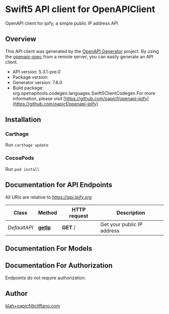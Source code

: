 # Swift5 API client for OpenAPIClient

OpenAPI client for ipify, a simple public IP address API

## Overview
This API client was generated by the [OpenAPI Generator](https://openapi-generator.tech) project.  By using the [openapi-spec](https://github.com/OAI/OpenAPI-Specification) from a remote server, you can easily generate an API client.

- API version: 5.3.1-pre.0
- Package version: 
- Generator version: 7.6.0
- Build package: org.openapitools.codegen.languages.Swift5ClientCodegen
For more information, please visit [https://github.com/oapicf/openapi-ipify](https://github.com/oapicf/openapi-ipify)

## Installation

### Carthage

Run `carthage update`

### CocoaPods

Run `pod install`

## Documentation for API Endpoints

All URIs are relative to *https://api.ipify.org*

Class | Method | HTTP request | Description
------------ | ------------- | ------------- | -------------
*DefaultAPI* | [**getIp**](docs/DefaultAPI.md#getip) | **GET** / | Get your public IP address


## Documentation For Models



<a id="documentation-for-authorization"></a>
## Documentation For Authorization

Endpoints do not require authorization.


## Author

blah+oapicf@cliffano.com

